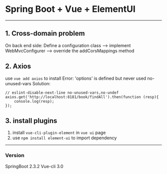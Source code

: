 # Spring Boot + Vue + ElementUI
---

## 1. Cross-domain problem 
On back end side: 
Define a configuration class --> implement WebMvcConfigurer --> override the addCorsMappings method

## 2. Axios 
use `vue add axios` to install 
Error: 'options' is defined but never used no-unused-vars
Solution: 
```
// eslint-disable-next-line no-unused-vars,no-undef
axios.get('http://localhost:8181/book/findAll').then(function (resp){
    console.log(resp);
});
```
## 3. install plugins 
1. install `vue-cli-plugin-element` in `vue ui` page
2. use `npm install element-ui` to import dependency

---
### Version
SpringBoot 2.3.2
Vue-cli 3.0